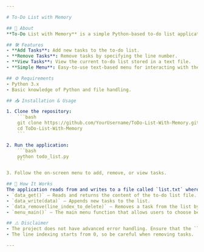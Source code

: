 ```yaml
---

# To-Do List with Memory

## 🚀 About
**To-Do List with Memory** is a simple Python-based to-do list application that allows users to add, remove, and view tasks. The app stores tasks in a text file and provides a simple menu-driven interface for interacting with the list. This project is a good exercise for learning file handling and basic Python programming.

## 🛠️ Features
- **Add Tasks**: Add new tasks to the to-do list.
- **Remove Tasks**: Remove tasks by specifying the line number.
- **View Tasks**: View the current to-do list stored in a text file.
- **Simple Menu**: Easy-to-use text-based menu for interacting with the list.

## ⚙️ Requirements
- Python 3.x
- Basic knowledge of Python and file handling.

## 📥 Installation & Usage

1. Clone the repository:
    ```bash
    git clone https://github.com/YourUsername/ToDo-List-With-Memory.git
    cd ToDo-List-With-Memory
    ```

2. Run the application:
    ```bash
    python todo_list.py
    ```

3. Follow the on-screen menu to add, remove, or view tasks.

## 🔧 How It Works
The application reads from and writes to a file called `list.txt` where the to-do list items are stored. The main functions of the program are:
- `data_get()` – Reads and returns the content of the to-do list file.
- `data_write(data)` – Appends new tasks to the list.
- `data_remove(line_index_to_delete)` – Removes a task from the list by its line index.
- `menu_main()` – The main menu function that allows users to choose between adding, removing, or viewing tasks.

## ⚠️ Disclaimer
- The project does not have advanced error handling. Ensure that the `list.txt` file exists and is not corrupted for smooth functionality.
- The line indexing starts from 0, so be careful when removing tasks.

---
```

